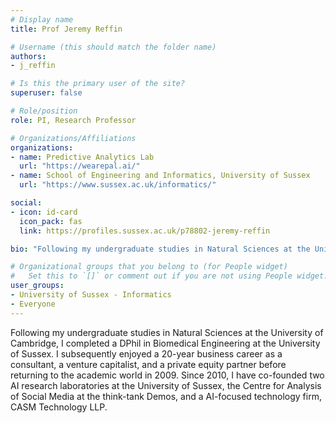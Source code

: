 ```yaml
---
# Display name
title: Prof Jeremy Reffin

# Username (this should match the folder name)
authors:
- j_reffin

# Is this the primary user of the site?
superuser: false

# Role/position
role: PI, Research Professor

# Organizations/Affiliations
organizations:
- name: Predictive Analytics Lab
  url: "https://wearepal.ai/"
- name: School of Engineering and Informatics, University of Sussex
  url: "https://www.sussex.ac.uk/informatics/"

social:
- icon: id-card
  icon_pack: fas
  link: https://profiles.sussex.ac.uk/p78802-jeremy-reffin

bio: "Following my undergraduate studies in Natural Sciences at the University of Cambridge, I completed a DPhil in Biomedical Engineering at the University of Sussex. I subsequently enjoyed a 20-year business career as a consultant, a venture capitalist, and a private equity partner before returning to the academic world in 2009. Since 2010, I have co-founded two AI research laboratories at the University of Sussex, the Centre for Analysis of Social Media at the think-tank Demos, and a AI-focused technology firm, CASM Technology LLP."

# Organizational groups that you belong to (for People widget)
#   Set this to `[]` or comment out if you are not using People widget.
user_groups:
- University of Sussex - Informatics
- Everyone
---
```


Following my undergraduate studies in Natural Sciences at the University of Cambridge, I completed a DPhil in Biomedical Engineering at the University of Sussex. I subsequently enjoyed a 20-year business career as a consultant, a venture capitalist, and a private equity partner before returning to the academic world in 2009. Since 2010, I have co-founded two AI research laboratories at the University of Sussex, the Centre for Analysis of Social Media at the think-tank Demos, and a AI-focused technology firm, CASM Technology LLP.